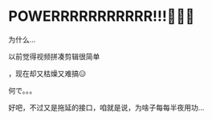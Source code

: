 # POWERRRRRRRRRRR!!!💪💪💪

为什么...

以前觉得视频拼凑剪辑很简单

，现在却又枯燥又难搞😑 

何で。。。

好吧，不过又是拖延的接口，咱就是说，为啥子每每半夜用功...
